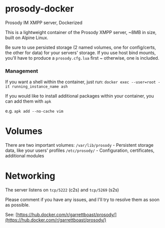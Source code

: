 # prosody-docker
Prosody IM XMPP server, Dockerized

This is a lightweight container of the Prosody XMPP server, ~8MB in size, built on Alpine Linux.

Be sure to use persisted storage (2 named volumes, one for config/certs, the other for data) for your servers' storage. If you use host bind mounts, you'll have to produce a ```prosody.cfg.lua``` first ~ otherwise, one is included.

### Management

If you want a shell within the container, just run:
```docker exec --user=root -it running_instance_name ash```

If you would like to install additional packages within your container, you can add them with ```apk```

e.g. ```apk add --no-cache vim```

# Volumes
There are two important volumes:
```/var/lib/prosody``` - Persistent storage data, like your users' profiles
```/etc/prosody/``` -  Configuration, certificates, additional modules

# Networking
The server listens on ```tcp/5222``` (c2s) and ```tcp/5269``` (s2s)

Please comment if you have any issues, and I'll try to resolve them as soon as possible.

See: [https://hub.docker.com/r/garrettboast/prosody/](https://hub.docker.com/r/garrettboast/prosody/)
